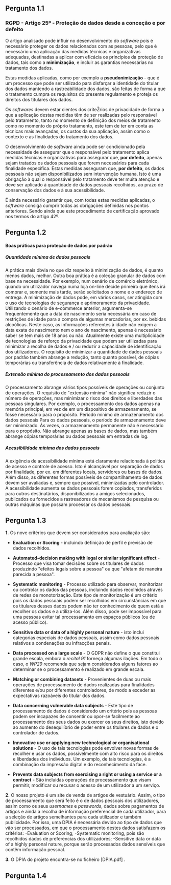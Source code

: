 ## Pergunta 1.1
### RGPD - Artigo 25º - Proteção de dados desde a conceção e por defeito

O artigo analisado pode influir no desenvolvimento do *software* pois é necessário proteger os dados relacionados com as pessoas, pelo que é necessário uma aplicação das medidas técnicas e organizativas adequadas, destinadas a aplicar com eficácia os princípios da proteção de dados, tais como a **minimização**, e incluir as garantias necessárias no tratamento dos dados.

Estas medidas aplicadas, como por exemplo a **pseudonimização** - que é um processo que pode ser utilizado para disfarçar a identidade do titular dos dados mantendo a rastreabilidade dos dados, são feitas de forma a que o tratamento cumpra os requisitos do presente regulamento e proteja os direitos dos titulares dos dados.

Os *softwares* devem estar cientes dos criteŽrios de privacidade de forma a que a aplicação destas medidas têm de ser realizadas pelo responsável pelo tratamento, tanto no momento de definição dos meios de tratamento como no momento do próprio tratamento, este tem de ter em conta as técnicas mais avançadas, os custos da sua aplicação, assim como o contexto e as finalidades do tratamento dos dados.

O desenvolvimento de *software* ainda pode ser condicionado pela necessidade de assegurar que o responsável pelo tratamento aplica medidas técnicas e organizativas para assegurar que, **por defeito**, apenas sejam tratados os dados pessoais que forem necessários para cada finalidade específica.
Estas medidas asseguram que, **por defeito**, os dados pessoais não sejam disponibilizados sem intervenção humana.
Isto é uma obrigação à qual o responsável pelo tratamento deve ter muita atenção e deve ser aplicado à quantidade de dados pessoais recolhidos, ao prazo de conservação dos dados e à sua acessibilidade. 

É ainda necessário garantir que, com todas estas medidas aplicadas, o *software* consiga cumprir todas as obrigações definidas nos pontos anteriores. Sendo ainda que este procedimento de certificação aprovado nos termos do artigo 42º. 

## Pergunta 1.2
#### Boas práticas para proteção de dados por padrão

##### Quantidade mínima de dados pessoais 

A prática mais óbvia no que diz respeito à minimização de dados, é quanto menos dados, melhor. Outra boa prática é a coleção granular de dados com base na necessidade. Por exemplo, num cenário de comércio eletrónico, quando um utilizador navega numa loja on-line decide primeiro que itens irá comprar e, somente mais tarde, serão solicitados o nome e o endereço de entrega. A minimização de dados pode, em vários casos, ser atingida com o uso de tecnologias de segurança e aprimoramento da privacidade. Utilizando o cenário de e-commerce anterior, argumenta-se frequentemente que a data de nascimento seria necessária em caso de restrições de idade para a compra de algumas mercadorias, por ex. bebidas alcoólicas. Neste caso, as informações referentes à idade não exigem a data exata de nascimento nem o ano de nascimento, apenas é necessário saber se tem mais de 18 anos ou não. Atualmente existe uma multiplicidade de tecnologias de reforço da privacidade que podem ser utilizadas para minimizar a recolha de dados e / ou reduzir a capacidade de identificação dos utilizadores. O requisito de minimizar a quantidade de dados pessoais por padrão também abrange a redução, tanto quanto possível, de cópias temporárias ou transferência de dados relativamente à finalidade.

##### Extensão mínima do processamento dos dados pessoais

O processamento abrange vários tipos possíveis de operações ou conjunto de operações. O requisito de "extensão mínima" não significa reduzir o número de operações, mas minimizar o risco dos direitos e liberdades das pessoas singulares. Por exemplo, o processamento dos dados apenas na memória principal, em vez de em um dispositivo de armazenamento, se fosse necessário para o propósito. 
Período mínimo de armazenamento dos dados pessoais
Para os dados pessoais, o período de armazenamento deve ser minimizado. Às vezes, o armazenamento permanente não é necessário para o propósito. Não abrange apenas as bases de dados, mas também abrange cópias temporárias ou dados pessoais em entradas de log.

##### Acessibilidade mínima dos dados pessoais

A exigência de acessibilidade mínima está claramente relacionada à política de acesso e controle de acesso. Isto é alcançável por separação de dados por finalidade, por ex. em diferentes locais, servidores ou bases de dados. Além disso, as diferentes formas possíveis de compartilhamento de dados devem ser avaliadas e, sempre que possível, minimizadas pelo controlador. A acessibilidade aumenta se dados pessoais forem copiados, transferidos para outros destinatários, disponibilizados a amigos selecionados, publicados ou fornecidos a rastreadores de mecanismos de pesquisa ou outras máquinas que possam processar os dados pessoais.


## Pergunta 1.3
**1.** 
Os nove critérios que devem ser considerados para avaliação são:
- **Evaluation or Scoring** - incluindo definição de perfil e previsão de dados recolhidos.

- **Automated-decision making with legal or similar significant effect** - Processo que visa tomar decisões sobre os titulares de dados produzindo "efeitos legais sobre a pessoa" ou que "afetam de maneira parecida a pessoa".
- **Systematic monitoring** - Processo utilizado para observar, monitorizar ou controlar os dados das pessoas, incluindo dados recolhidos através de redes de monotorização. Este tipo de monitorização é um critério pois os dados pessoais podem ser recolhidos em circunstâncias em que os titulares desses dados podem não ter conhecimento de quem está a recolher os dados e a utiliza-los. Além disso, pode ser impossível para uma pessoas evitar tal processamento em espaços públicos (ou de acesso público).
- **Sensitive data or data of a highly personal nature** - isto inclui categorias especiais de dados pessoais, assim como dados pessoais relativos a condenações ou infracções penais.
- **Data processed on a large scale** - O GDPR não define o que constitui grande escala, embora o *recital 91* forneça algumas ilações. Em todo o caso, o *WP29* recomenda que sejam considerados alguns fatores ao determinar se o processamento é realizado em grande escala.
- **Matching or combining datasets** - Provenientes de duas ou mais operações de processamento de dados realizadas para finalidades diferentes e/ou por diferentes controladores, de modo a exceder as expectativas razoáveis do titular dos dados.
- **Data concerning vulnerable data subjects** - Este tipo de processamento de dados é consideredo um critério pois as pessoas podem ser incapazes de consentir ou opor-se facilmente ao processamento dos seus dados ou exercer os seus direitos, isto devido ao aumento do desequilíbrio de poder entre os titulares de dados e o controlador de dados.
- **Innovative use or applying new technological or organisational solutions** - O uso de tais tecnologias pode envolver novas formas de recolher e usar os dados, possivelmente com alto risco para os direitos e liberdades dos indivíduos. Um exemplo, de tais tecnologias, é a combinação da impressão digital e do reconhecimento da face.
- **Prevents data subjects from exercising a right or using a service or a contract** - São incluidas operações de processamento que visam permitir, modificar ou recusar o acesso de um utilizador a um serviço.

**2.** 
O nosso projeto é um site de venda de artigos de vestuário. Assim, o tipo de processamento que será feito é o de dados pessoais dos utilizadores, assim como os seus *usernames* e *passwords*, dados sobre pagamentos de artigos e ainda a recolha de informação preferencial de cada utilizador, para a seleção de artigos semelhantes para cada utilizador e também publicidade.
Por isso, uma DPIA é necessária devido ao tipo de dados que vão ser processados, em que o processamento destes dados satisfazem os critérios:
-Evaluation or Scoring;
-Systematic monitoring, pois são recolhidos dados de preferencias dos utilizadores;
-Sensitive data or data of a highly personal nature, porque serão processados dados sensíveis que contêm informação pessoal.


**3.**
O DPIA do projeto encontra-se no ficheiro [DPIA.pdf] .

## Pergunta 1.4

